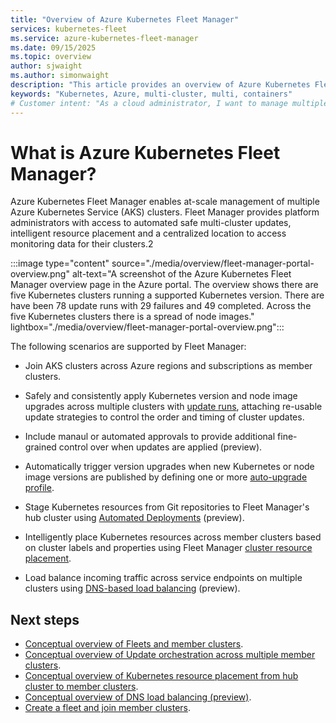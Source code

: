 ```yaml
---
title: "Overview of Azure Kubernetes Fleet Manager"
services: kubernetes-fleet
ms.service: azure-kubernetes-fleet-manager
ms.date: 09/15/2025
ms.topic: overview
author: sjwaight
ms.author: simonwaight
description: "This article provides an overview of Azure Kubernetes Fleet Manager."
keywords: "Kubernetes, Azure, multi-cluster, multi, containers"
# Customer intent: "As a cloud administrator, I want to manage multiple Kubernetes clusters, so that I can streamline upgrades, deployments, and resource allocation across my organization's infrastructure."
---
```


# What is Azure Kubernetes Fleet Manager?

Azure Kubernetes Fleet Manager enables at-scale management of multiple Azure Kubernetes Service (AKS) clusters. Fleet Manager provides platform administrators with access to automated safe multi-cluster updates, intelligent resource placement and a centralized location to access monitoring data for their clusters.2 

:::image type="content" source="./media/overview/fleet-manager-portal-overview.png" alt-text="A screenshot of the Azure Kubernetes Fleet Manager overview page in the Azure portal. The overview shows there are five Kubernetes clusters running a supported Kubernetes version. There are have been 78 update runs with 29 failures and 49 completed. Across the five Kubernetes clusters there is a spread of node images." lightbox="./media/overview/fleet-manager-portal-overview.png":::

The following scenarios are supported by Fleet Manager:

* Join AKS clusters across Azure regions and subscriptions as member clusters.

* Safely and consistently apply Kubernetes version and node image upgrades across multiple clusters with [update runs](./concepts-update-orchestration.md), attaching re-usable update strategies to control the order and timing of cluster updates.

* Include manaul or automated approvals to provide additional fine-grained control over when updates are applied (preview).

* Automatically trigger version upgrades when new Kubernetes or node image versions are published by defining one or more [auto-upgrade profile](./concepts-update-orchestration.md#understanding-auto-upgrade-profiles).

* Stage Kubernetes resources from Git repositories to Fleet Manager's hub cluster using [Automated Deployments](./concepts-automated-deployments.md) (preview).

* Intelligently place Kubernetes resources across member clusters based on cluster labels and properties using Fleet Manager [cluster resource placement](./concepts-resource-propagation.md).

* Load balance incoming traffic across service endpoints on multiple clusters using [DNS-based load balancing](./concepts-dns-load-balancing.md) (preview).




## Next steps

* [Conceptual overview of Fleets and member clusters](./concepts-fleet.md).
* [Conceptual overview of Update orchestration across multiple member clusters](./concepts-update-orchestration.md).
* [Conceptual overview of Kubernetes resource placement from hub cluster to member clusters](./concepts-resource-propagation.md).
* [Conceptual overview of DNS load balancing (preview)](./concepts-l4-load-balancing.md).
* [Create a fleet and join member clusters](./quickstart-create-fleet-and-members.md).
